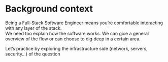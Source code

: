 # Background context
Being a Full-Stack Software Engineer means you’re comfortable interacting with any layer of the stack.  
We need too explain how the software works. We can gice a general overview of the flow or can choose to dig deep in a certain area.  
  
Let’s practice by exploring the infrastructure side (network, servers, security…) of the question
